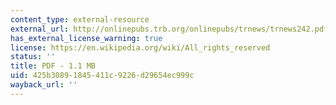 ```yaml
---
content_type: external-resource
external_url: http://onlinepubs.trb.org/onlinepubs/trnews/trnews242.pdf
has_external_license_warning: true
license: https://en.wikipedia.org/wiki/All_rights_reserved
status: ''
title: PDF - 1.1 MB
uid: 425b3089-1845-411c-9226-d29654ec999c
wayback_url: ''
---
```

